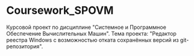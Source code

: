 # Coursework_SPOVM
Курсовой проект по дисциплине "Системное и Программное Обеспечение Вычислительных Машин". 
Тема проекта: "Редактор реестра Windows с возможностью отката сохранённых версий из git-репозитория".

